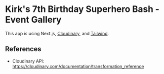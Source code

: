 # Kirk's 7th Birthday Superhero Bash - Event Gallery

This app is using Next.js, [Cloudinary](https://cloudinary.com), and [Tailwind](https://tailwindcss.com).

## References

- Cloudinary API: https://cloudinary.com/documentation/transformation_reference
